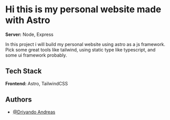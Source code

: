 
# Hi this is my personal website made with Astro
**Server:** Node, Express

In this project i will build my personal website using astro as a js framework. Pick some great tools like tailwind, using static type like typescript, and some ui framework probably.


## Tech Stack

**Frontend:** Astro, TailwindCSS



## Authors

- [@Driyando Andreas](https://www.github.com/DriyandoAndreas)

